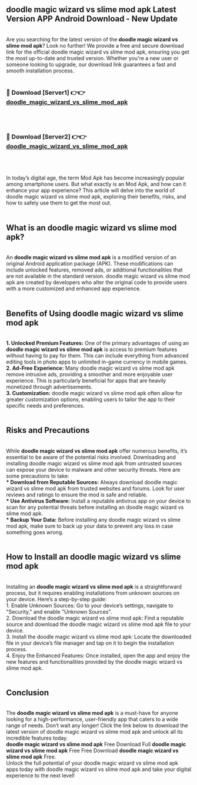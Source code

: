 ## doodle magic wizard vs slime mod apk Latest Version APP Android Download - New Update
<br>
Are you searching for the latest version of the <strong>doodle magic wizard vs slime mod apk</strong>? Look no further! We provide a free and secure download link for the official doodle magic wizard vs slime mod apk, ensuring you get the most up-to-date and trusted version. Whether you're a new user or someone looking to upgrade, our download link guarantees a fast and smooth installation process.
<br>
<br>
<h3>🔴 Download [Server1] 👉👉 <a href="https://modyolo.store/doodle+magic+wizard+vs+slime+mod+apk">doodle_magic_wizard_vs_slime_mod_apk</a></h3><br>
<br>
<h3>🔴 Download [Server2] 👉👉 <a href="https://modyolo.store/doodle+magic+wizard+vs+slime+mod+apk">doodle_magic_wizard_vs_slime_mod_apk</a></h3><br>
<br>
<br>
In today’s digital age, the term Mod Apk has become increasingly popular among smartphone users. But what exactly is an Mod Apk, and how can it enhance your app experience? This article will delve into the world of doodle magic wizard vs slime mod apk, exploring their benefits, risks, and how to safely use them to get the most out.
<br>
<br>
<h2>What is an doodle magic wizard vs slime mod apk?</h2>
<br>
An <strong>doodle magic wizard vs slime mod apk</strong> is a modified version of an original Android application package (APK). These modifications can include unlocked features, removed ads, or additional functionalities that are not available in the standard version. doodle magic wizard vs slime mod apk are created by developers who alter the original code to provide users with a more customized and enhanced app experience.
<br>
<br>
<h2>Benefits of Using doodle magic wizard vs slime mod apk</h2>
<br>
<strong> 1. Unlocked Premium Features:</strong> One of the primary advantages of using an <strong>doodle magic wizard vs slime mod apk</strong> is access to premium features without having to pay for them. This can include everything from advanced editing tools in photo apps to unlimited in-game currency in mobile games.
<br>
<strong> 2. Ad-Free Experience:</strong> Many doodle magic wizard vs slime mod apk remove intrusive ads, providing a smoother and more enjoyable user experience. This is particularly beneficial for apps that are heavily monetized through advertisements.
<br>
<strong> 3. Customization:</strong> doodle magic wizard vs slime mod apk often allow for greater customization options, enabling users to tailor the app to their specific needs and preferences.
<br>
<br>
<h2>Risks and Precautions</h2>
<br>
While <strong>doodle magic wizard vs slime mod apk</strong> offer numerous benefits, it’s essential to be aware of the potential risks involved. Downloading and installing doodle magic wizard vs slime mod apk from untrusted sources can expose your device to malware and other security threats. Here are some precautions to take:
<br>
<strong> * Download from Reputable Sources:</strong> Always download doodle magic wizard vs slime mod apk from trusted websites and forums. Look for user reviews and ratings to ensure the mod is safe and reliable.
<br>
<strong> * Use Antivirus Software:</strong> Install a reputable antivirus app on your device to scan for any potential threats before installing an doodle magic wizard vs slime mod apk.
<br>
<strong> * Backup Your Data:</strong> Before installing any doodle magic wizard vs slime mod apk, make sure to back up your data to prevent any loss in case something goes wrong.
<br>
<br>
<h2>How to Install an doodle magic wizard vs slime mod apk</h2>
<br>
Installing an <strong>doodle magic wizard vs slime mod apk</strong> is a straightforward process, but it requires enabling installations from unknown sources on your device. Here’s a step-by-step guide:
<br>
 1. Enable Unknown Sources: Go to your device’s settings, navigate to "Security," and enable "Unknown Sources".
<br>
 2. Download the doodle magic wizard vs slime mod apk: Find a reputable source and download the doodle magic wizard vs slime mod apk file to your device.
<br>
 3. Install the doodle magic wizard vs slime mod apk: Locate the downloaded file in your device’s file manager and tap on it to begin the installation process.
<br>
 4. Enjoy the Enhanced Features: Once installed, open the app and enjoy the new features and functionalities provided by the doodle magic wizard vs slime mod apk.
<br>
<br>
<h2><strong>Conclusion</strong></h2>
<br>
The <strong>doodle magic wizard vs slime mod apk</strong> is a must-have for anyone looking for a high-performance, user-friendly app that caters to a wide range of needs. Don’t wait any longer! Click the link below to download the latest version of doodle magic wizard vs slime mod apk and unlock all its incredible features today.
<br>
<strong>doodle magic wizard vs slime mod apk</strong> Free Download Full <strong>doodle magic wizard vs slime mod apk</strong> Free Free Download <strong>doodle magic wizard vs slime mod apk</strong> Free.
<br>
Unlock the full potential of your doodle magic wizard vs slime mod apk apps today with doodle magic wizard vs slime mod apk and take your digital experience to the next level!
